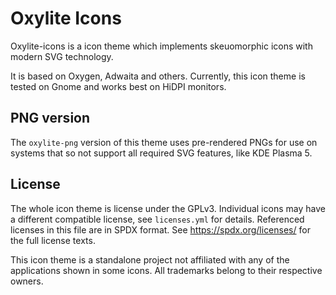 # Oxylite Icons

Oxylite-icons is a icon theme which implements skeuomorphic icons with
modern SVG technology.

It is based on Oxygen, Adwaita and others.
Currently, this icon theme is tested on Gnome and works best on
HiDPI monitors.

## PNG version

The `oxylite-png` version of this theme uses pre-rendered PNGs for use on
systems that so not support all required SVG features, like KDE Plasma 5.

## License

The whole icon theme is license under the GPLv3.
Individual icons may have a different compatible license, see `licenses.yml`
for details. Referenced licenses in this file are in SPDX format.
See https://spdx.org/licenses/ for the full license texts.

This icon theme is a standalone project not affiliated with any of the
applications shown in some icons. All trademarks belong to their
respective owners.
